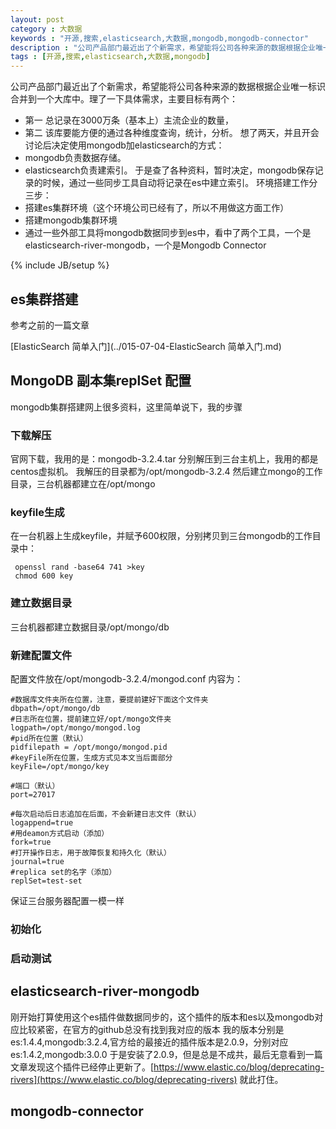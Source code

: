 ```yaml
---
layout: post
category : 大数据 
keywords : "开源,搜索,elasticsearch,大数据,mongodb,mongodb-connector"
description : "公司产品部门最近出了个新需求，希望能将公司各种来源的数据根据企业唯一标识合并到一个大库中。理了一下具体需求，主要目标有两个"
tags : [开源,搜索,elasticsearch,大数据,mongodb]
---
```


公司产品部门最近出了个新需求，希望能将公司各种来源的数据根据企业唯一标识合并到一个大库中。理了一下具体需求，主要目标有两个：
- 第一 总记录在3000万条（基本上）主流企业的数量，
- 第二 该库要能方便的通过各种维度查询，统计，分析。
想了两天，并且开会讨论后决定使用mongodb加elasticsearch的方式：
- mongodb负责数据存储。
- elasticsearch负责建索引。
于是查了各种资料，暂时决定，mongodb保存记录的时候，通过一些同步工具自动将记录在es中建立索引。
环境搭建工作分三步：
- 搭建es集群环境（这个环境公司已经有了，所以不用做这方面工作）
- 搭建mongodb集群环境
- 通过一些外部工具将mongodb数据同步到es中，看中了两个工具，一个是elasticsearch-river-mongodb，一个是Mongodb Connector


<!--break-->

{% include JB/setup %}


## es集群搭建

参考之前的一篇文章 

[ElasticSearch 简单入门](../015-07-04-ElasticSearch 简单入门.md) 

##  MongoDB 副本集replSet 配置
mongodb集群搭建网上很多资料，这里简单说下，我的步骤
### 下载解压

官网下载，我用的是：mongodb-3.2.4.tar
分别解压到三台主机上，我用的都是centos虚拟机。
我解压的目录都为/opt/mongodb-3.2.4
然后建立mongo的工作目录，三台机器都建立在/opt/mongo
### keyfile生成

在一台机器上生成keyfile，并赋予600权限，分别拷贝到三台mongodb的工作目录中：
 
     openssl rand -base64 741 >key
     chmod 600 key
### 建立数据目录

 三台机器都建立数据目录/opt/mongo/db
 

### 新建配置文件

配置文件放在/opt/mongodb-3.2.4/mongod.conf
内容为：

    #数据库文件夹所在位置，注意，要提前建好下面这个文件夹
    dbpath=/opt/mongo/db
    #日志所在位置，提前建立好/opt/mongo文件夹
    logpath=/opt/mongo/mongod.log
    #pid所在位置（默认）
    pidfilepath = /opt/mongo/mongod.pid
    #keyFile所在位置，生成方式见本文当后面部分
    keyFile=/opt/mongo/key
    
    #端口（默认）
    port=27017
    
    #每次启动后日志追加在后面，不会新建日志文件（默认）
    logappend=true
    #用deamon方式启动（添加）
    fork=true
    #打开操作日志，用于故障恢复和持久化（默认）
    journal=true
    #replica set的名字（添加）
    replSet=test-set

保证三台服务器配置一模一样

### 初始化


### 启动测试



## elasticsearch-river-mongodb

刚开始打算使用这个es插件做数据同步的，这个插件的版本和es以及mongodb对应比较紧密，在官方的github总没有找到我对应的版本
我的版本分别是es:1.4.4,mongodb:3.2.4,官方给的最接近的插件版本是2.0.9，分别对应es:1.4.2,mongodb:3.0.0
于是安装了2.0.9，但是总是不成共，最后无意看到一篇文章发现这个插件已经停止更新了。[https://www.elastic.co/blog/deprecating-rivers](https://www.elastic.co/blog/deprecating-rivers)
就此打住。

## mongodb-connector




